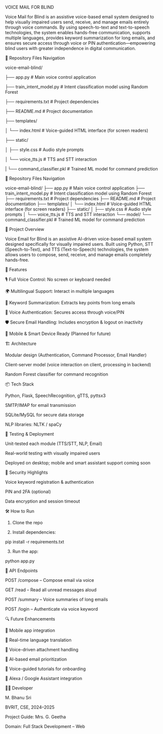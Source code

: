 VOICE MAIL FOR BLIND

Voice Mail for Blind is an assistive voice-based email system designed to help visually impaired users send, receive, and manage emails entirely through voice commands.
By using speech-to-text and text-to-speech technologies, the system enables hands-free communication, supports multiple languages, provides keyword summarization for long
emails, and ensures secure access through voice or PIN authentication—empowering blind users with greater independence in digital communication.

📁 Repository Files Navigation

voice-email-blind/

├── app.py                                        # Main voice control application

├── train_intent_model.py                         # Intent classification model using Random Forest

├── requirements.txt                              # Project dependencies

├── README.md                                     # Project documentation

├── templates/

│   └── index.html                                # Voice-guided HTML interface (for screen readers)

├── static/

│   ├── style.css                                 # Audio style prompts

│   └── voice_tts.js                              # TTS and STT interaction

|   └── command_classifier.pkl                    # Trained ML model for command prediction

📁 Repository Files Navigation

voice-email-blind/
├── app.py                    # Main voice control application
├── train_intent_model.py     # Intent classification model using Random Forest
├── requirements.txt          # Project dependencies
├── README.md                 # Project documentation
├── templates/
│   └── index.html            # Voice-guided HTML interface (for screen readers)
├── static/
│   ├── style.css             # Audio style prompts
│   └── voice_tts.js          # TTS and STT interaction
└── model/
    └── command_classifier.pkl  # Trained ML model for command prediction




🧠 Project Overview

Voice Email for Blind is an assistive AI-driven voice-based email system designed specifically for visually impaired users. Built using Python, STT (Speech-to-Text), and TTS (Text-to-Speech) technologies, the system allows users to compose, send, receive, and manage emails completely hands-free.




🚀 Features

🎙️ Full Voice Control: No screen or keyboard needed

🌍 Multilingual Support: Interact in multiple languages

🧠 Keyword Summarization: Extracts key points from long emails

🔐 Voice Authentication: Secures access through voice/PIN

🛡️ Secure Email Handling: Includes encryption & logout on inactivity

📱 Mobile & Smart Device Ready (Planned for future)





🏗️ Architecture

Modular design (Authentication, Command Processor, Email Handler)

Client-server model (voice interaction on client, processing in backend)

Random Forest classifier for command recognition





📦 Tech Stack

Python, Flask, SpeechRecognition, gTTS, pyttsx3

SMTP/IMAP for email transmission

SQLite/MySQL for secure data storage

NLP libraries: NLTK / spaCy





🧪 Testing & Deployment

Unit-tested each module (TTS/STT, NLP, Email)

Real-world testing with visually impaired users

Deployed on desktop; mobile and smart assistant support coming soon





🔐 Security Highlights

Voice keyword registration & authentication

PIN and 2FA (optional)

Data encryption and session timeout





🛠️ How to Run

1. Clone the repo


2. Install dependencies:

pip install -r requirements.txt


3. Run the app:

python app.py






📡 API Endpoints

POST /compose – Compose email via voice

GET /read – Read all unread messages aloud

POST /summary – Voice summaries of long emails

POST /login – Authenticate via voice keyword





🔍 Future Enhancements

📲 Mobile app integration

🔁 Real-time language translation

📎 Voice-driven attachment handling

🧠 AI-based email prioritization

🧭 Voice-guided tutorials for onboarding

🤖 Alexa / Google Assistant integration





👩‍💻 Developer

M. Bhanu Sri

BVRIT, CSE, 2024–2025

Project Guide: Mrs. G. Geetha

Domain: Full Stack Development – Web
